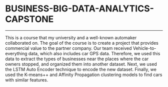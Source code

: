 # BUSINESS-BIG-DATA-ANALYTICS-CAPSTONE

---

This is a course that my university and a well-known automaker collaborated on. The goal of the course is to create a project that provides commercial value to the partner company. Our team received Vehicle-to-everything data, which also includes car GPS data. Therefore, we used this data to extract the types of businesses near the places where the car owners stopped, and organized them into another dataset.
Next, we used the LSTM Auto Encoder technique to encode the new dataset. Finally, we used the K-means++ and Affinity Propagation clustering models to find cars with similar features.

